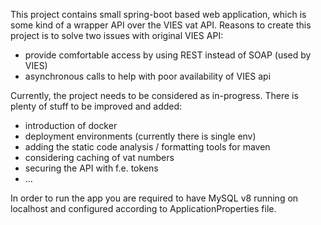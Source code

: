 This project contains small spring-boot based web application, which is some kind of a wrapper API over the VIES vat
API.
Reasons to create this project is to solve two issues with original VIES API:

* provide comfortable access by using REST instead of SOAP (used by VIES)
* asynchronous calls to help with poor availability of VIES api

Currently, the project needs to be considered as in-progress.
There is plenty of stuff to be improved and added:

* introduction of docker
* deployment environments (currently there is single env)
* adding the static code analysis / formatting tools for maven
* considering caching of vat numbers
* securing the API with f.e. tokens
* ...

In order to run the app you are required to have MySQL v8 running on localhost and configured according to
ApplicationProperties file.